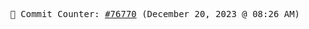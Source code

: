 <p align="center">
    <samp>
        📮 Commit Counter: <a href="https://github.com/Javascript-void0/Javascript-void0/commits/main">#76770</a> (December 20, 2023 @ 08:26 AM)
    </samp>
</p>